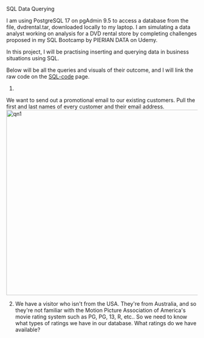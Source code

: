 SQL Data Querying

I am using PostgreSQL 17 on pgAdmin 9.5 to access a database from the file, dvdrental.tar, downloaded locally to my laptop. I am simulating a data analyst working on analysis for a DVD rental store by completing challenges proposed in my SQL Bootcamp by PIERIAN DATA on Udemy.

In this project, I will be practising inserting and querying data in business situations using SQL.

Below will be all the queries and visuals of their outcome, and I will link the raw code on the [SQL-code]([url](https://github.com/Radster999/sql/blob/main/sql_code)) page.

1.
We want to send out a promotional email to our existing customers. Pull the first and last names of every customer and their email address.
<img width="677" height="487" alt="qn1" src="https://github.com/user-attachments/assets/f5111c32-e21f-4466-add7-e43e323a2ab8" />

2. We have a visitor who isn't from the USA. They're from Australia, and so they're not familiar with the Motion Picture Association of America's movie rating system such as PG, PG, 13, R, etc..
So we need to know what types of ratings we have in our database.
What ratings do we have available?
